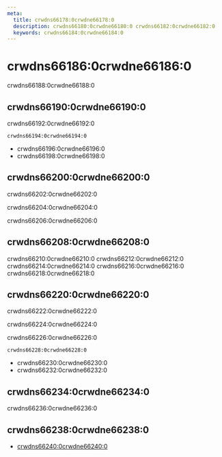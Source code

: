 ```yaml
---
meta:
  title: crwdns66178:0crwdne66178:0
  description: crwdns66180:0crwdne66180:0 crwdns66182:0crwdne66182:0
  keywords: crwdns66184:0crwdne66184:0
---
```


# crwdns66186:0crwdne66186:0
crwdns66188:0crwdne66188:0

<entry-ad />

## crwdns66190:0crwdne66190:0
crwdns66192:0crwdne66192:0

`crwdns66194:0crwdne66194:0`
- crwdns66196:0crwdne66196:0
- crwdns66198:0crwdne66198:0


## crwdns66200:0crwdne66200:0
crwdns66202:0crwdne66202:0

  crwdns66204:0crwdne66204:0

  crwdns66206:0crwdne66206:0

## crwdns66208:0crwdne66208:0
crwdns66210:0crwdne66210:0
<alert type="success">crwdns66212:0crwdne66212:0</alert>
<alert type="info">crwdns66214:0crwdne66214:0</alert>
<alert type="warning">crwdns66216:0crwdne66216:0</alert>
<alert type="error">crwdns66218:0crwdne66218:0</alert>

## crwdns66220:0crwdne66220:0
crwdns66222:0crwdne66222:0

  crwdns66224:0crwdne66224:0

  crwdns66226:0crwdne66226:0

  `crwdns66228:0crwdne66228:0`
  - crwdns66230:0crwdne66230:0
  - crwdns66232:0crwdne66232:0

## crwdns66234:0crwdne66234:0
crwdns66236:0crwdne66236:0

## crwdns66238:0crwdne66238:0
  - [crwdns66240:0crwdne66240:0]()

<doc-footer />
